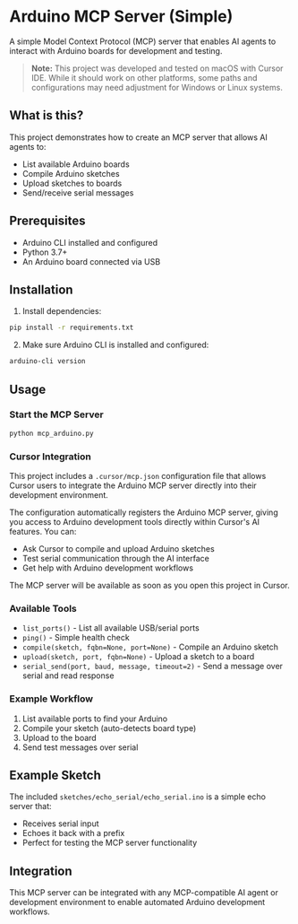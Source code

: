 # Arduino MCP Server (Simple)

A simple Model Context Protocol (MCP) server that enables AI agents to interact with Arduino boards for development and testing.

> **Note:** This project was developed and tested on macOS with Cursor IDE. While it should work on other platforms, some paths and configurations may need adjustment for Windows or Linux systems.

## What is this?

This project demonstrates how to create an MCP server that allows AI agents to:
- List available Arduino boards
- Compile Arduino sketches
- Upload sketches to boards
- Send/receive serial messages

## Prerequisites

- Arduino CLI installed and configured
- Python 3.7+
- An Arduino board connected via USB

## Installation

1. Install dependencies:
```bash
pip install -r requirements.txt
```

2. Make sure Arduino CLI is installed and configured:
```bash
arduino-cli version
```

## Usage

### Start the MCP Server

```bash
python mcp_arduino.py
```

### Cursor Integration

This project includes a `.cursor/mcp.json` configuration file that allows Cursor users to integrate the Arduino MCP server directly into their development environment.

The configuration automatically registers the Arduino MCP server, giving you access to Arduino development tools directly within Cursor's AI features. You can:

- Ask Cursor to compile and upload Arduino sketches
- Test serial communication through the AI interface
- Get help with Arduino development workflows

The MCP server will be available as soon as you open this project in Cursor.

### Available Tools

- `list_ports()` - List all available USB/serial ports
- `ping()` - Simple health check
- `compile(sketch, fqbn=None, port=None)` - Compile an Arduino sketch
- `upload(sketch, port, fqbn=None)` - Upload a sketch to a board
- `serial_send(port, baud, message, timeout=2)` - Send a message over serial and read response

### Example Workflow

1. List available ports to find your Arduino
2. Compile your sketch (auto-detects board type)
3. Upload to the board
4. Send test messages over serial

## Example Sketch

The included `sketches/echo_serial/echo_serial.ino` is a simple echo server that:
- Receives serial input
- Echoes it back with a prefix
- Perfect for testing the MCP server functionality

## Integration

This MCP server can be integrated with any MCP-compatible AI agent or development environment to enable automated Arduino development workflows. 